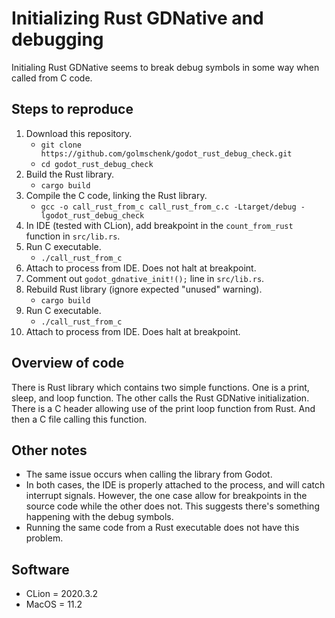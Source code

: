 # Initializing Rust GDNative and debugging

Initialing Rust GDNative seems to break debug symbols in some way when called from C code.

## Steps to reproduce

1. Download this repository.
    * `git clone https://github.com/golmschenk/godot_rust_debug_check.git`
    * `cd godot_rust_debug_check`
2. Build the Rust library.
    * `cargo build`
3. Compile the C code, linking the Rust library.
    * `gcc -o call_rust_from_c call_rust_from_c.c -Ltarget/debug -lgodot_rust_debug_check`
4. In IDE (tested with CLion), add breakpoint in the `count_from_rust` function in `src/lib.rs`.
5. Run C executable.
    * `./call_rust_from_c`
6. Attach to process from IDE. Does not halt at breakpoint.
7. Comment out `godot_gdnative_init!();` line in `src/lib.rs`.
8. Rebuild Rust library (ignore expected "unused" warning).
    * `cargo build`
9. Run C executable.
    * `./call_rust_from_c`
10. Attach to process from IDE. Does halt at breakpoint.

## Overview of code
There is Rust library which contains two simple functions. One is a print, sleep, and loop function. The other calls the Rust GDNative initialization. There is a C header allowing use of the print loop function from Rust. And then a C file calling this function.

## Other notes

* The same issue occurs when calling the library from Godot.
* In both cases, the IDE is properly attached to the process, and will catch interrupt signals. However, the one case allow for breakpoints in the source code while the other does not. This suggests there's something happening with the debug symbols.
* Running the same code from a Rust executable does not have this problem.

## Software

* CLion = 2020.3.2
* MacOS = 11.2
